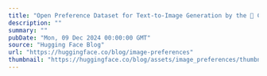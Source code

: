 ```yaml
---
title: "Open Preference Dataset for Text-to-Image Generation by the 🤗 Community"
description: ""
summary: ""
pubDate: "Mon, 09 Dec 2024 00:00:00 GMT"
source: "Hugging Face Blog"
url: "https://huggingface.co/blog/image-preferences"
thumbnail: "https://huggingface.co/blog/assets/image_preferences/thumbnail.png"
---
```


